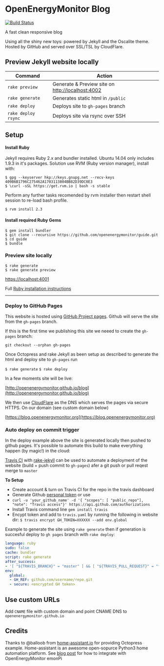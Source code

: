 # OpenEnergyMonitor Blog

[![Build Status](https://travis-ci.org/openenergymonitor/blog.svg?branch=master)](https://travis-ci.org/openenergymonitor/blog)

A fast clean responsive blog

Using all the shiny new toys: powered by Jekyll and the Oscalite theme. Hosted by GitHub and served over SSL/TSL by CloudFlare.

## Preview Jekyll website locally

| Command | Action |
|---|---|
| `rake preview` | Generate & Preview site on [http://localhost:4002](http://127.0.0.1:4002)
| `rake generate` | Generates static html in `/public`
| `rake deploy` | Deploys site to `gh-pages` branch
| `rake deploy rsync` | Deploys site via rsync over SSH

## Setup

#### Install Ruby

Jekyll requires Ruby 2.x and bundler installed. Ubuntu 14.04 only includes 1.9.3 in it's packages. Solution use RVM (Ruby version manager), install with:

```
$ gpg --keyserver hkp://keys.gnupg.net --recv-keys 409B6B1796C275462A1703113804BB82D39DC0E3
$ \curl -sSL https://get.rvm.io | bash -s stable
```

Perform any further tasks recomended by rvm installer then restart shell session to re-load bash profile.

```
$ rvm install 2.3
```

#### Install required Ruby Gems

```
$ gem install bundler
$ git clone --recursive https://github.com/openenergymonitor/guide.git
$ cd guide
$ bundle
```

### Preview site locally

```
$ rake generate
$ rake generate preview
```

[https://localhost:4001](https://localhost:4001)

Full [Ruby installation instructions](https://www.ruby-lang.org/en/documentation/installation/)

***

### Deploy to GitHub Pages

This website is hosted using [GitHub Project pages](https://help.github.com/categories/github-pages-basics/). Github will serve the site from the `gh-pages` branch.

If this is the first time we publishing this site we neeed to create the `gh-pages` branch:

`git checkout --orphan gh-pages`

Once Octopress and rake Jekyll as been setup as described to generate the html and deploy site to `gh-pages` run

`$ rake generate`
`$ rake deploy`

In a few moments site will be live:

[http://openenergymonitor.github.io/blog](http://openenergymonitor.github.io/blog)

We then use [CloudFlare](https://www.cloudflare.com) as the DNS which serves the pages via secure HTTPS. On our domain (see custom domain below)

[https://blog.openenergymonitor.org](https://blog.openenergymonitor.org)


### Auto deploy on commit trigger

In the deploy example above the site is generated locally then pushed to github pages. It's possible to automate this build to make everything happen (by magic!) in the cloud:

[Travis CI](https://travis-ci.org) with [rake-jekyll](https://github.com/jirutka/rake-jekyll) can be used to automate a deployment of the website (build + push commit to `gh-pages`) afer a git push or pull reqest merge to `master`

**To Setup**

 - Create account & turn on Travis CI for the repo in the travis dashboard
 - Generate Github [personal token](https://github.com/settings/tokens) or use
  - `curl -u 'your_github_name' -d '{ "scopes": [ "public_repo"], "note": "Travis access"}' https://api.github.com/authorizations `
  - Install Travis command line `gem install travis`
  - Encypt token and add to `travis.yaml` by running the following in website dir: `$ travis encrypt GH_TOKEN=XXXXXX --add env.global`
 
Example to generate the site using `rake generate` then if generation is succesful deploy to `gh pages` branch with `rake deploy`:

```yaml
language: ruby
sudo: false
cache: bundler
script: rake generate
after_success:
- '[ "${TRAVIS_BRANCH}" = "master" ] && [ "${TRAVIS_PULL_REQUEST}" = "false" ] && rake deploy || true'
env:
  global:
  - GH_REF: github.com/username/repo.git
  - secure: <encrypted GH token>

```

## Use custom URLs

Add `CNAME` file with custom domain and point CNAME DNS to `openenergymonitor.github.io`

## Credits

Thanks to @balloob from [home-assistant.io](http://home-assistant.io) for providing Octopress example. Home-assistant is an awesome open-sopurce Python3 home automation platform. See [blog post](http://openenergymonitor.blogspot.co.uk/2016/04/home-assistant-and-emonpi.html) for how to integrate with OpenEnergyMonitor emonPi

